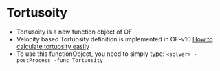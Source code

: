 # Tortusoity

- Tortusoity is a new function object of OF
- Velocity based Tortuosity definition is implemented in OF-v10 [How to calculate tortuosity easily](URL_OF_THE_SOURCE)
- To use this functionObject, you need to simply type: `<solver> -postProcess -func Tortuosity`
